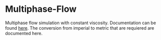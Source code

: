 # Multiphase-Flow
Multiphase flow simulation with constant viscosity. Documentation can be found [here](https://pascalbustamante.atlassian.net/wiki/spaces/DRILLSOFT/overview).
The conversion from imperial to metric that are requiered are documented here. 
